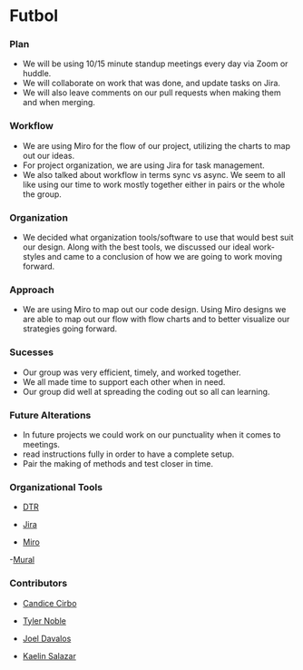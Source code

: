 # **Futbol**

### Plan

- We will be using 10/15 minute standup meetings every day via Zoom or huddle.
- We will collaborate on work that was done, and update tasks on Jira. 
- We will also leave comments on our pull requests when making them and when merging.


### Workflow

- We are using Miro for the flow of our project, utilizing the charts to map out our ideas. 
- For project organization, we are using Jira for task management. 
- We also talked about workflow in terms sync vs async. We seem to all like using our time to work mostly together either in pairs or the whole the group.

### Organization

- We decided what organization tools/software to use that would best suit our design. Along with the best tools, we discussed our ideal work-styles and came to a conclusion of how we are going to work moving forward.

### Approach

- We are using Miro to map out our code design. Using Miro designs we are able to map out our flow with flow charts and to better visualize our strategies going forward. 

### Sucesses

- Our group was very efficient, timely, and worked together. 
- We all made time to support each other when in need. 
- Our group did well at spreading the coding out so all can learning.


### Future Alterations
- In future projects we could work on our punctuality when it comes to meetings.
- read instructions fully in order to have a complete setup. 
- Pair the making of methods and test closer in time.


### Organizational Tools

- [DTR](https://docs.google.com/document/d/1d9-msqOh_gajJZnoBMG1CgksPVX8XAKFtZPiY8yeXb4/edit?usp=sharing)

- [Jira](https://tnoblecmd.atlassian.net/jira/core/projects/M1F/board) 

- [Miro](https://miro.com/welcome/RGJtTDN0eWIybzQwenFOSHczSnp3ejFuQlVuQ2RmMFZuTlFjZTFBVHh1RDBmUTRBTUhxQTY2eTl2Q0ZlbUFmdnwzNDU4NzY0NTkxMTI5MTI4Mzg0fDE=?share_link_id=344001781302)

-[Mural](https://app.mural.co/t/futbolprojectretro3542/m/futbolprojectretro3542/1717893171826/b6e651eb31f24a47144d8e7f6266bce3c26cbdce?sender=u7becd221ae11a9a9bedf0674)


### Contributors

- [Candice Cirbo](https://github.com/CCirbo) 


- [Tyler Noble](https://github.com/tnoble-cmd)


- [Joel Davalos](https://github.com/jdavalos98)


- [Kaelin Salazar](https://github.com/kaelinpsalazar) 
